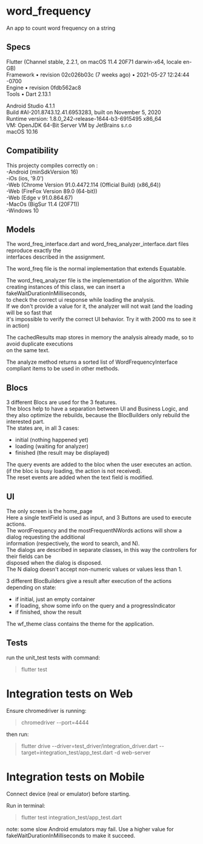 # word_frequency

An app to count word frequency on a string

## Specs

Flutter (Channel stable, 2.2.1, on macOS 11.4 20F71 darwin-x64, locale en-GB)  
Framework • revision 02c026b03c (7 weeks ago) • 2021-05-27 12:24:44 -0700  
Engine • revision 0fdb562ac8  
Tools • Dart 2.13.1  

Android Studio 4.1.1  
Build #AI-201.8743.12.41.6953283, built on November 5, 2020  
Runtime version: 1.8.0_242-release-1644-b3-6915495 x86_64  
VM: OpenJDK 64-Bit Server VM by JetBrains s.r.o  
macOS 10.16  

## Compatibility

This projecty compiles correctly on :  
-Android (minSdkVersion 16)  
-iOs (ios, '9.0')  
-Web (Chrome Version 91.0.4472.114 (Official Build) (x86_64))    
-Web (FireFox Version 89.0 (64-bit))    
-Web (Edge v 91.0.864.67)  
-MacOs (BigSur 11.4 (20F71))    
-Windows 10  

## Models

The word_freq_interface.dart and word_freq_analyzer_interface.dart files reproduce exactly the  
interfaces described in the assignment.

The word_freq file is the normal implementation that extends Equatable.

The word_freq_analyzer file is the implementation of the algorithm.
While creating instances of this class, we can insert a fakeWaitDurationInMilliseconds,  
to check the correct ui response while loading the analysis.  
If we don't provide a value for it, the analyzer will not wait (and the loading will be so fast that  
it's impossible to verify the correct UI behavior. Try it with 2000 ms to see it in action)  

The cachedResults map stores in memory the analysis already made, so to avoid duplicate executions  
on the same text.  

The analyze method returns a sorted list of WordFrequencyInterface compliant items to be used in
 other methods.  
  
## Blocs
  
3 different Blocs are used for the 3 features.  
The blocs help to have a separation between UI and Business Logic, and they also optimize the 
rebuilds, because the BlocBuilders only rebuild the interested part.  
The states are, in all 3 cases:    
- initial (nothing happened yet)  
- loading (waiting for analyzer)  
- finished (the result may be displayed)  

The query events are added to the bloc when the user executes an action.  
(if the bloc is busy loading, the action is not received).    
The reset events are added when the text field is modified.  

## UI

The only screen is the home_page  
Here a single textField is used as input, and 3 Buttons are used to execute actions.  
The wordFrequency and the mostFrequentNWords actions will show a dialog requesting the additional  
information (respectively, the word to search, and N).  
The dialogs are described in separate classes, in this way the controllers for their fields can be    
disposed when the dialog is disposed.  
The N dialog doesn't accept non-numeric values or values less than 1.  

3 different BlocBuilders give a result after execution of the actions depending on state:    
- if initial, just an empty container  
- if loading, show some info on the query and a progressIndicator  
- if finished, show the result  

The wf_theme class contains the theme for the application.  

## Tests  

run the unit_test tests with command:  
>flutter test  

# Integration tests on Web  

Ensure chromedriver is running:
>chromedriver --port=4444  

then run:  
>flutter drive --driver=test_driver/integration_driver.dart --target=integration_test/app_test.dart -d web-server


# Integration tests on Mobile  
Connect device (real or emulator) before starting.  

Run in terminal:  
>flutter test integration_test/app_test.dart  

note: some slow Android emulators may fail. Use a higher value for  
fakeWaitDurationInMilliseconds to make it succeed.  
